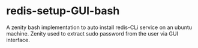 # redis-setup-GUI-bash
A zenity bash implementation to auto install redis-CLi service on an ubuntu machine. Zenity used to extract sudo password from the user via GUI interface.
